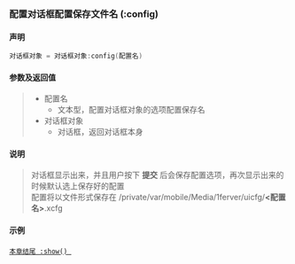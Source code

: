 ### 配置对话框配置保存文件名 \(**:config**\)


#### 声明
```lua
对话框对象 = 对话框对象:config(配置名)
```


#### 参数及返回值
> - 配置名
>   - 文本型，配置对话框对象的选项配置保存名
> - 对话框对象
>   - 对话框，返回对话框本身


#### 说明
> 对话框显示出来，并且用户按下 **提交** 后会保存配置选项，再次显示出来的时候默认选上保存好的配置  
> 配置将以文件形式保存在 /private/var/mobile/Media/1ferver/uicfg/**<配置名>**.xcfg  


#### 示例  
[`本章结尾 :show() `](/Handbook/dialog/_show.md)  

